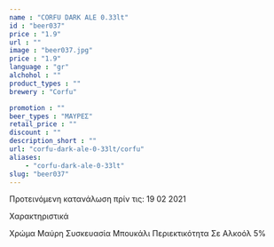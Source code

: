 ```yaml
---
name : "CORFU DARK ALE 0.33lt"
id : "beer037"
price : "1.9"
url : ""
image : "beer037.jpg"
price : "1.9"
language : "gr"
alchohol : ""
product_types : ""
brewery : "Corfu"

promotion : ""
beer_types : "ΜΑΥΡΕΣ"
retail_price : ""
discount : ""
description_short : ""
url: "corfu-dark-ale-0-33lt/corfu"
aliases: 
    - "corfu-dark-ale-0-33lt"
slug: "beer037"
---
```


Προτεινόμενη κατανάλωση πρίν τις: 19 02 2021

Χαρακτηριστικά

Χρώμα
Μαύρη
Συσκευασία
Μπουκάλι
Περιεκτικότητα Σε Αλκοόλ
5%